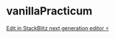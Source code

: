 # vanillaPracticum

[Edit in StackBlitz next generation editor ⚡️](https://stackblitz.com/~/github.com/Applins/vanillaPracticum)